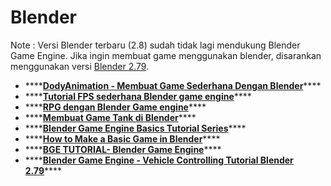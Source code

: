 # Blender

Note : Versi Blender terbaru \(2.8\) sudah tidak lagi mendukung Blender Game Engine. Jika ingin membuat game menggunakan blender, disarankan menggunakan versi [Blender 2.79](https://www.blender.org/download/previous-versions/).

* \*\*\*\*[**DodyAnimation - Membuat Game Sederhana Dengan Blender**](http://www.dodyanimation.com/membuat-game-sederhana-dengan-blender/)\*\*\*\*
* \*\*\*\*[**Tutorial FPS sederhana Blender game engine**](https://youtu.be/t17MuQ-6rjU)\*\*\*\*
* \*\*\*\*[**RPG dengan Blender Game engine**](https://www.youtube.com/playlist?list=PL-urcW8qw7jI67snl2g2z5aXCjA-gplSv)\*\*\*\*
* \*\*\*\*[**Membuat Game Tank di Blender**](https://www.youtube.com/watch?v=VbSBJI0ChLk)\*\*\*\*
* \*\*\*\*[**Blender Game Engine Basics Tutorial Series**](https://www.youtube.com/playlist?list=PLda3VoSoc_TSS7ht07sCt8zDCyAenOG6i)\*\*\*\*
* \*\*\*\*[**How to Make a Basic Game in Blender**](https://www.youtube.com/watch?v=9nWK8iX2WGM)\*\*\*\*
* \*\*\*\*[**BGE TUTORIAL- Blender Game Engine**](https://www.youtube.com/playlist?list=PL1K8a6x7naVhFGasglVpAcuWJVs2YXS6o)\*\*\*\*
* \*\*\*\*[**Blender Game Engine - Vehicle Controlling Tutorial Blender 2.79**](https://www.youtube.com/watch?v=D8JmmwkUwfI)\*\*\*\*



